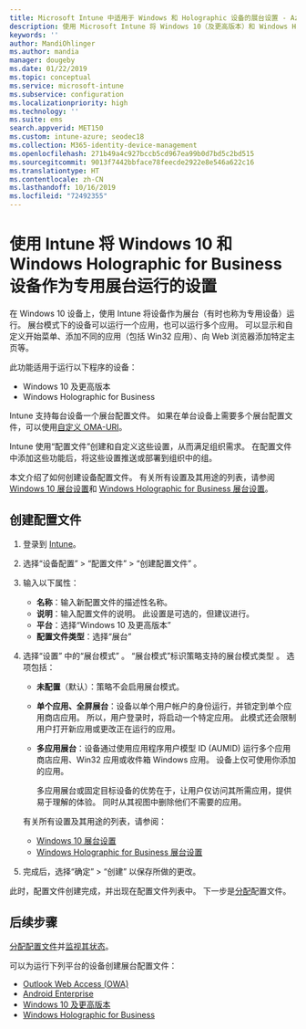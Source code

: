 ```yaml
---
title: Microsoft Intune 中适用于 Windows 和 Holographic 设备的展台设置 - Azure | Microsoft Docs
description: 使用 Microsoft Intune 将 Windows 10（及更高版本）和 Windows Holographic for Business 设备配置为单应用和多应用展台、自定义开始菜单、添加应用、显示任务栏，以及配置 Web 浏览器。
keywords: ''
author: MandiOhlinger
ms.author: mandia
manager: dougeby
ms.date: 01/22/2019
ms.topic: conceptual
ms.service: microsoft-intune
ms.subservice: configuration
ms.localizationpriority: high
ms.technology: ''
ms.suite: ems
search.appverid: MET150
ms.custom: intune-azure; seodec18
ms.collection: M365-identity-device-management
ms.openlocfilehash: 271b49a4c927bccb5cd967ea99b0d7bd5c2bd515
ms.sourcegitcommit: 9013f7442bbface78feecde2922e8e546a622c16
ms.translationtype: HT
ms.contentlocale: zh-CN
ms.lasthandoff: 10/16/2019
ms.locfileid: "72492355"
---
```

# <a name="windows-10-and-windows-holographic-for-business-device-settings-to-run-as-a-dedicated-kiosk-using-intune"></a>使用 Intune 将 Windows 10 和 Windows Holographic for Business 设备作为专用展台运行的设置

在 Windows 10 设备上，使用 Intune 将设备作为展台（有时也称为专用设备）运行。 展台模式下的设备可以运行一个应用，也可以运行多个应用。 可以显示和自定义开始菜单、添加不同的应用（包括 Win32 应用）、向 Web 浏览器添加特定主页等。 

此功能适用于运行以下程序的设备：

- Windows 10 及更高版本
- Windows Holographic for Business

Intune 支持每台设备一个展台配置文件。 如果在单台设备上需要多个展台配置文件，可以使用[自定义 OMA-URI](custom-settings-windows-10.md)。

Intune 使用“配置文件”创建和自定义这些设置，从而满足组织需求。 在配置文件中添加这些功能后，将这些设置推送或部署到组织中的组。

本文介绍了如何创建设备配置文件。 有关所有设置及其用途的列表，请参阅 [Windows 10 展台设置](kiosk-settings-windows.md)和 [Windows Holographic for Business 展台设置](kiosk-settings-holographic.md)。

## <a name="create-the-profile"></a>创建配置文件

1. 登录到 [Intune](https://go.microsoft.com/fwlink/?linkid=2090973)。
2. 选择“设备配置”   > “配置文件”   > “创建配置文件”  。
3. 输入以下属性：

   - **名称**：输入新配置文件的描述性名称。
   - **说明**：输入配置文件的说明。 此设置是可选的，但建议进行。
   - **平台**：选择“Windows 10 及更高版本” 
   - **配置文件类型**：选择“展台” 

4. 选择“设置”  中的“展台模式”  。 “展台模式”标识策略支持的展台模式类型  。 选项包括：

    - **未配置**（默认）：策略不会启用展台模式。
    - **单个应用、全屏展台**：设备以单个用户帐户的身份运行，并锁定到单个应用商店应用。 所以，用户登录时，将启动一个特定应用。 此模式还会限制用户打开新应用或更改正在运行的应用。
    - **多应用展台**：设备通过使用应用程序用户模型 ID (AUMID) 运行多个应用商店应用、Win32 应用或收件箱 Windows 应用。 设备上仅可使用你添加的应用。

        多应用展台或固定目标设备的优势在于，让用户仅访问其所需应用，提供易于理解的体验。 同时从其视图中删除他们不需要的应用。

    有关所有设置及其用途的列表，请参阅：
      - [Windows 10 展台设置](kiosk-settings-windows.md)
      - [Windows Holographic for Business 展台设置](kiosk-settings-holographic.md)

5. 完成后，选择“确定”   > “创建”  以保存所做的更改。 

此时，配置文件创建完成，并出现在配置文件列表中。 下一步是[分配](device-profile-assign.md)配置文件。

## <a name="next-steps"></a>后续步骤

[分配配置文件](device-profile-assign.md)并[监视其状态](device-profile-monitor.md)。

可以为运行下列平台的设备创建展台配置文件：
- [Outlook Web Access (OWA)](device-restrictions-android.md#kiosk)
- [Android Enterprise](device-restrictions-android-for-work.md#dedicated-device-settings)
- [Windows 10 及更高版本](kiosk-settings-windows.md)
- [Windows Holographic for Business](kiosk-settings-holographic.md)
